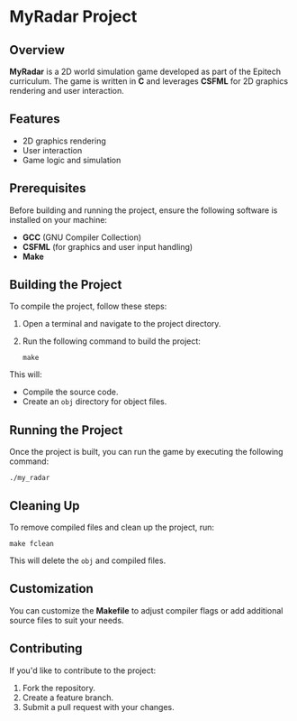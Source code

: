
# MyRadar Project

## Overview  
**MyRadar** is a 2D world simulation game developed as part of the Epitech curriculum. The game is written in **C** and leverages **CSFML** for 2D graphics rendering and user interaction.

## Features  
- 2D graphics rendering  
- User interaction  
- Game logic and simulation

## Prerequisites  
Before building and running the project, ensure the following software is installed on your machine:

- **GCC** (GNU Compiler Collection)  
- **CSFML** (for graphics and user input handling)  
- **Make**

## Building the Project  
To compile the project, follow these steps:

1. Open a terminal and navigate to the project directory.
2. Run the following command to build the project:

   `make`

This will:
- Compile the source code.
- Create an `obj` directory for object files.


## Running the Project  
Once the project is built, you can run the game by executing the following command:

   `./my_radar`

## Cleaning Up  
To remove compiled files and clean up the project, run:

   `make fclean`

This will delete the `obj` and compiled files.

## Customization  
You can customize the **Makefile** to adjust compiler flags or add additional source files to suit your needs.

## Contributing  
If you'd like to contribute to the project:
1. Fork the repository.
2. Create a feature branch.
3. Submit a pull request with your changes.
